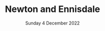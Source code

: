 ---
title: Newton and Ennisdale
pill:
support: Newton Guides
image: 2022-12-04-Newton.jpg
date: Sunday 4 December 2022
text: A great route taking in all the roads in Newton and Ennisdale Drive. Always a friendly welcome and lots of people out in the streets to see us.
---